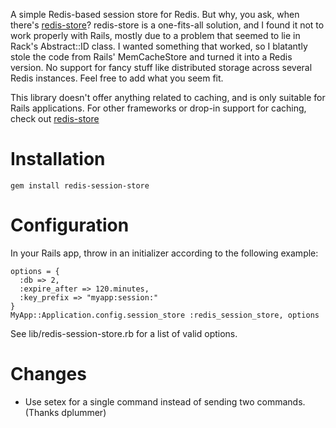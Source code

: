 A simple Redis-based session store for Redis. But why, you ask,
when there's [redis-store](http://github.com/jodosha/redis-store/)?
redis-store is a one-fits-all solution, and I found it not to work
properly with Rails, mostly due to a problem that seemed to lie in
Rack's Abstract::ID class. I wanted something that worked, so I
blatantly stole the code from Rails' MemCacheStore and turned it
into a Redis version. No support for fancy stuff like distributed
storage across several Redis instances. Feel free to add what you
seem fit.

This library doesn't offer anything related to caching, and is
only suitable for Rails applications. For other frameworks or
drop-in support for caching, check out
[redis-store](http://github.com/jodosha/redis-store/)

Installation
============

    gem install redis-session-store

Configuration
=============

In your Rails app, throw in an initializer according to the following example:

    options = {
      :db => 2,
      :expire_after => 120.minutes,
      :key_prefix => "myapp:session:"
    }
    MyApp::Application.config.session_store :redis_session_store, options

See lib/redis-session-store.rb for a list of valid options.

Changes
=======

* Use setex for a single command instead of sending two commands. (Thanks dplummer)
